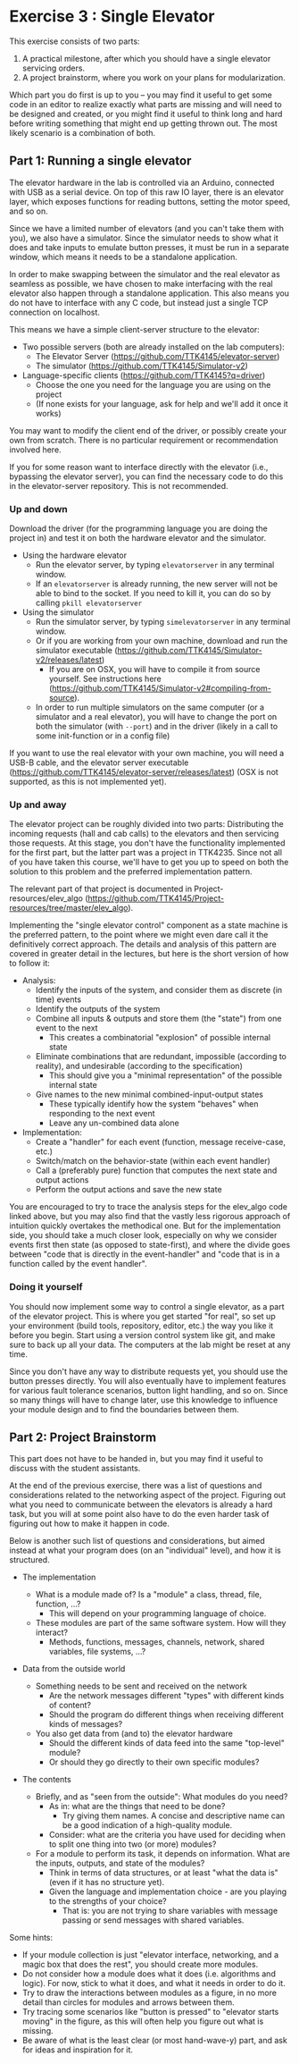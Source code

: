 Exercise 3 : Single Elevator
============================

This exercise consists of two parts:

 1. A practical milestone, after which you should have a single elevator servicing orders.
 1. A project brainstorm, where you work on your plans for modularization.

Which part you do first is up to you – you may find it useful to get some code in an editor to realize exactly what parts are missing and will need to be designed and created, or you might find it useful to think long and hard before writing something that might end up getting thrown out. The most likely scenario is a combination of both.


Part 1: Running a single elevator
-------------------------

The elevator hardware in the lab is controlled via an Arduino, connected with USB as a serial device. On top of this raw IO layer, there is an elevator layer, which exposes functions for reading buttons, setting the motor speed, and so on.

Since we have a limited number of elevators (and you can't take them with you), we also have a simulator. Since the simulator needs to show what it does and take inputs to emulate button presses, it must be run in a separate window, which means it needs to be a standalone application. 

In order to make swapping between the simulator and the real elevator as seamless as possible, we have chosen to make interfacing with the real elevator also happen through a standalone application. This also means you do not have to interface with any C code, but instead just a single TCP connection on localhost.

This means we have a simple client-server structure to the elevator:

 - Two possible servers (both are already installed on the lab computers):
   - The Elevator Server (https://github.com/TTK4145/elevator-server)
   - The simulator (https://github.com/TTK4145/Simulator-v2)  
 - Language-specific clients (https://github.com/TTK4145?q=driver)
   - Choose the one you need for the language you are using on the project
   - (If none exists for your language, ask for help and we'll add it once it works)

You may want to modify the client end of the driver, or possibly create your own from scratch. There is no particular requirement or recommendation involved here.

If you for some reason want to interface directly with the elevator (i.e., bypassing the elevator server), you can find the necessary code to do this in the elevator-server repository. This is not recommended.
    
### Up and down

Download the driver (for the programming language you are doing the project in) and test it on both the hardware elevator and the simulator.

 - Using the hardware elevator
   - Run the elevator server, by typing `elevatorserver` in any terminal window.
   - If an `elevatorserver` is already running, the new server will not be able to bind to the socket. If you need to kill it, you can do so by calling `pkill elevatorserver`
 - Using the simulator
   - Run the simulator server, by typing `simelevatorserver` in any terminal window.
   - Or if you are working from your own machine, download and run the simulator executable (https://github.com/TTK4145/Simulator-v2/releases/latest)
     - If you are on OSX, you will have to compile it from source yourself. See instructions here (https://github.com/TTK4145/Simulator-v2#compiling-from-source).
   - In order to run multiple simulators on the same computer (or a simulator and a real elevator), you will have to change the port on both the simulator (with `--port`) and in the driver (likely in a call to some init-function or in a config file)
   
If you want to use the real elevator with your own machine, you will need a USB-B cable, and the elevator server executable (https://github.com/TTK4145/elevator-server/releases/latest) (OSX is not supported, as this is not implemented yet).


### Up and away

The elevator project can be roughly divided into two parts: Distributing the incoming requests (hall and cab calls) to the elevators and then servicing those requests. At this stage, you don't have the functionality implemented for the first part, but the latter part was a project in TTK4235. Since not all of you have taken this course, we'll have to get you up to speed on both the solution to this problem and the preferred implementation pattern.

The relevant part of that project is documented in Project-resources/elev_algo (https://github.com/TTK4145/Project-resources/tree/master/elev_algo).

Implementing the "single elevator control" component as a state machine is the preferred pattern, to the point where we might even dare call it the definitively correct approach. The details and analysis of this pattern are covered in greater detail in the lectures, but here is the short version of how to follow it:

 - Analysis:
   - Identify the inputs of the system, and consider them as discrete (in time) events
   - Identify the outputs of the system
   - Combine all inputs & outputs and store them (the "state") from one event to the next
     - This creates a combinatorial "explosion" of possible internal state
   - Eliminate combinations that are redundant, impossible (according to reality), and undesirable (according to the specification)
     - This should give you a "minimal representation" of the possible internal state
   - Give names to the new minimal combined-input-output states
     - These typically identify how the system "behaves" when responding to the next event
     - Leave any un-combined data alone
 - Implementation:
   - Create a "handler" for each event (function, message receive-case, etc.)
   - Switch/match on the behavior-state (within each event handler)
   - Call a (preferably pure) function that computes the next state and output actions
   - Perform the output actions and save the new state
   
You are encouraged to try to trace the analysis steps for the elev_algo code linked above, but you may also find that the vastly less rigorous approach of intuition quickly overtakes the methodical one. But for the implementation side, you should take a much closer look, especially on why we consider events first then state (as opposed to state-first), and where the divide goes between "code that is directly in the event-handler" and "code that is in a function called by the event handler".

### Doing it yourself

You should now implement some way to control a single elevator, as a part of the elevator project. This is where you get started "for real", so set up your environment (build tools, repository, editor, etc.) the way you like it before you begin. Start using a version control system like git, and make sure to back up all your data. The computers at the lab might be reset at any time.

Since you don't have any way to distribute requests yet, you should use the button presses directly. You will also eventually have to implement features for various fault tolerance scenarios, button light handling, and so on. Since so many things will have to change later, use this knowledge to influence your module design and to find the boundaries between them.


Part 2: Project Brainstorm
-------------------------

This part does not have to be handed in, but you may find it useful to discuss with the student assistants.

At the end of the previous exercise, there was a list of questions and considerations related to the networking aspect of the project. Figuring out what you need to communicate between the elevators is already a hard task, but you will at some point also have to do the even harder task of figuring out how to make it happen in code.

Below is another such list of questions and considerations, but aimed instead at what your program does (on an "individual" level), and how it is structured.

 - The implementation
   - What is a module made of? Is a "module" a class, thread, file, function, ...?
     - This will depend on your programming language of choice.
   - These modules are part of the same software system. How will they interact?
     - Methods, functions, messages, channels, network, shared variables, file systems, ...?

 - Data from the outside world
   - Something needs to be sent and received on the network
     - Are the network messages different "types" with different kinds of content?
     - Should the program do different things when receiving different kinds of messages?
   - You also get data from (and to) the elevator hardware
     - Should the different kinds of data feed into the same "top-level" module?
     - Or should they go directly to their own specific modules?

 - The contents
   - Briefly, and as "seen from the outside": What modules do you need?
     - As in: what are the things that need to be done?
       - Try giving them names. A concise and descriptive name can be a good indication of a high-quality module.
     - Consider: what are the criteria you have used for deciding when to split one thing into two (or more) modules?
   - For a module to perform its task, it depends on information. What are the inputs, outputs, and state of the modules?
     - Think in terms of data structures, or at least "what the data is" (even if it has no structure yet).
     - Given the language and implementation choice - are you playing to the strengths of your choice?
       - That is: you are not trying to share variables with message passing or send messages with shared variables.
     
Some hints:

 - If your module collection is just "elevator interface, networking, and a magic box that does the rest", you should create more modules.
 - Do not consider how a module does what it does (i.e. algorithms and logic). For now, stick to what it does, and what it needs in order to do it.
 - Try to draw the interactions between modules as a figure, in no more detail than circles for modules and arrows between them. 
 - Try tracing some scenarios like "button is pressed" to "elevator starts moving" in the figure, as this will often help you figure out what is missing.
 - Be aware of what is the least clear (or most hand-wave-y) part, and ask for ideas and inspiration for it.


